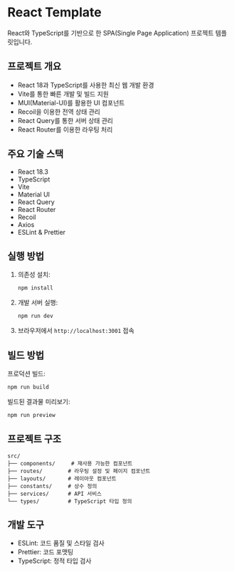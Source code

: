 # React Template

React와 TypeScript를 기반으로 한 SPA(Single Page Application) 프로젝트 템플릿입니다.

## 프로젝트 개요

- React 18과 TypeScript를 사용한 최신 웹 개발 환경
- Vite를 통한 빠른 개발 및 빌드 지원
- MUI(Material-UI)를 활용한 UI 컴포넌트
- Recoil을 이용한 전역 상태 관리
- React Query를 통한 서버 상태 관리
- React Router를 이용한 라우팅 처리

## 주요 기술 스택

- React 18.3
- TypeScript
- Vite
- Material UI
- React Query
- React Router
- Recoil
- Axios
- ESLint & Prettier

## 실행 방법

1. 의존성 설치:
   ```sh
   npm install
   ```

2. 개발 서버 실행:
   ```sh
   npm run dev
   ```

3. 브라우저에서 `http://localhost:3001` 접속

## 빌드 방법

프로덕션 빌드:
```sh
npm run build
```

빌드된 결과물 미리보기:
```sh
npm run preview
```

## 프로젝트 구조

```
src/
├── components/     # 재사용 가능한 컴포넌트
├── routes/        # 라우팅 설정 및 페이지 컴포넌트
├── layouts/       # 레이아웃 컴포넌트
├── constants/     # 상수 정의
├── services/      # API 서비스
└── types/         # TypeScript 타입 정의
```

## 개발 도구

- ESLint: 코드 품질 및 스타일 검사
- Prettier: 코드 포맷팅
- TypeScript: 정적 타입 검사
